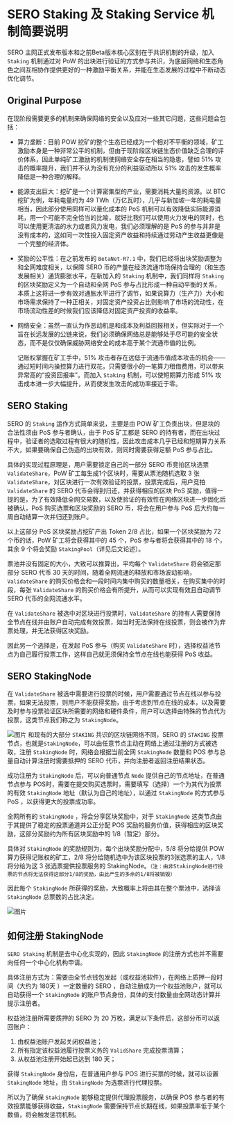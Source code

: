 # SERO Staking 及 Staking Service 机制简要说明

SERO 主网正式发布版本和之前Beta版本核心区别在于共识机制的升级，加入 `Staking` 机制通过对 PoW 的出块进行验证的方式参与共识，为底层网络和生态角色之间互相协作提供更好的一种激励平衡关系，并能在生态发展的过程中不断动态优化调节。



## Original Purpose

在现阶段需要更多的机制来确保网络的安全以及应对一些其它问题，这些问题会包括：

* 算力垄断：目前 POW 挖矿的整个生态已经成为一个相对不平衡的领域，矿工激励本身是一种非常公平的机制，但由于现阶段区块链生态价值缺乏合理的评价体系，因此单纯矿工激励的机制使网络安全存在相当的隐患，譬如 51% 攻击的概率提升，我们并不认为没有充分的利益驱动所以 51% 攻击的发生概率降低是一种合理的解释。

* 能源支出巨大：挖矿是一个计算密集型的产业，需要消耗大量的资源。以 BTC 挖矿为例，年耗电量约为 49 TWh（万亿瓦时），几乎与新加坡一年的耗电量相当，因此部分使用同样可以量化成本的 PoS 机制可以有效降低实际能源消耗，用一个可能不完全恰当的比喻，就好比我们可以使用火力发电的同时，也可以使用更清洁的水力或者风力发电，我们必须理解的是 PoS 的参与并非是没有成本的，这如同一次性投入固定资产收益和持续通过劳动产生收益更像是一个完整的经济体。

* 奖励的公平性：在之前发布的 `BetaNet-R7.1` 中，我们已经将出块奖励调整为和全网难度相关，以保障 SERO 币的产量在经济流通市场保持合理的（和生态发展相关）通货膨胀水平，在新加入的 `Staking` 机制中，我们同样将 `Staking` 的区块奖励定义为一个自动和全网 PoS 参与占比形成一种自动平衡的关系，本质上这将进一步有效对通胀水平进行了调节，如果说算力（生产力）大小和市场需求保持了一种正相关，对固定资产投资占比则影响了市场的流动性，在市场流动性差的时候我们应该降低对固定资产投资的收益率。

* 网络安全：虽然一直认为作恶动机是和成本及利益回报相关，但实际对于一个旨在长远发展的公链来说，我们必须确保网络总是能够处于尽可能的安全状态，而不是仅仅确保威胁网络安全的成本高于某个流通市值的比例。

  记账权掌握在矿工手中，51% 攻击者存在远低于流通市值成本攻击的机会——通过短时间内操控算力进行双花，只需要很小的一笔算力租借费用，可以带来异常高的“投资回报率”。而加入 `Staking` 机制，可以使短期算力形成 51% 攻击成本进一步大幅提升，从而使发生攻击的成功率接近于零。



## SERO Staking
SERO 的 `Staking` 运作方式简单来说，主要是由 POW 矿工负责出块，但是块的合法性须由 PoS 参与者确认，由于 PoS 矿工都是 SERO 的持有者，而在出块过程中，验证者的选取过程有很大的随机性，因此攻击成本几乎已经和短期算力关系不大，如果要确保自己伪造的出块有效，则同时需要获得足额 PoS 参与占比。

具体的实现过程原理是，用户需要锁定自己的一部分 SERO 币竞拍区块选票 `ValidateShare`，PoW 矿工每生成1个区块时，需要从票池随机选取 3 张 `ValidateShare`，对区块进行一次有效验证的投票，投票完成后，用户竞拍 `ValidateShare` 的 SERO 代币会得到归还，并获得相应的区块 PoS 奖励，值得一提的是，为了有效降低全网交易数，以及使验证的有效性在网络区块进一步固化后被确认，PoS 购买选票和区块奖励的 SERO 币，将会在用户参与 PoS 后大约每一周自动结算一次并归还到账户。

以上这部分 PoS 区块奖励占挖矿产出 Token 2/8 占比，如果一个区块奖励为 72 个币的话，PoW 矿工将会获得其中的 45 个，PoS 参与者将会获得其中的 18 个，其余 9 个将会奖励 `StakingPool`（详见后文论述）。

票池并没有固定的大小，大致可以推算出，平均每个 `ValidateShare` 将会锁定那部分 SERO 代币 30 天的时间，随着全网流通的释放和市场波动影响，`ValidateShare` 的购买价格会和一段时间内集中购买的数量相关，在购买集中的时段，每张 `ValidateShare` 的购买价格会有所提升，从而可以实现有效且自动调节 SERO 代币的全网流通水平。

在 `ValidateShare` 被选中对区块进行投票时，`ValidateShare` 的持有人需要保持全节点在线并由账户自动完成有效投票，如当时无法保持在线投票，则会被作为弃票处理，并无法获得区块奖励。

因此另一个选择是，在发起 PoS 参与（购买 `ValidateShare` 时），选择权益池节点为自己履行投票工作，这样自己就无须保持全节点在线也能获得 PoS 收益。



## SERO StakingNode
在 `ValidateShare` 被选中需要进行投票的时候，用户需要通过节点在线以参与投票，如果无法投票，则用户不能获得奖励，由于考虑到节点在线的成本，以及需要及时参与投票验证区块所需要的网络和硬件条件，用户可以选择由特殊的节点代为投票，这类节点我们称之为 `StakingNode`。

![图片](https://uploader.shimo.im/f/2JtfYzaqhBkAQwoK.png!thumbnail)
和现有的大部分 `STAKING` 共识的区块链网络不同，SERO 的 `STAKING` 投票节点，也就是`StakingNode`，可以由任意节点主动在网络上通过注册的方式被选取，注册 `StakingNode` 时，网络会根据当前全网 `StakingNode` 数量和 POS 参与总量自动计算注册时需要抵押的 SERO 代币，并向注册者返回注册结果状态。

成功注册为 `StakingNode` 后，可以向普通节点 `Node` 提供自己的节点地址，在普通节点参与 POS时，需要在提交购买选票时，需要填写（选择）一个为其代为投票的有效 `StakingNode` 地址（默认为自己的地址），以通过 `StakingNode` 的方式参与 PoS ，以获得更大的投票成功率。 

全网所有的 `StakingNode` ，将会分享区块奖励中，对于 `StakingNode` 这类节点由于其提供了稳定的投票通道并公正分配 POS 奖励的服务价值，获得相应的区块奖励，这部分奖励约为所有区块奖励中的 1/8（暂定）部分。

具体对 `StakingNode` 的奖励规则为，每个出块奖励分配中，5/8 将分给提供 POW 算力获得记账权的矿工，2/8 将分给随机选中为该区块投票的3张选票的主人，1/8 将分给为这 3 张选票提供投票服务的 StakingNode。`（注：由非StakingNode进行投票的节点将无法获得这部分1/8的奖励，由此产生的多余的1/8将被销毁）`

因此每个 `StakingNode` 所获得的奖励，大致概率上将由其在整个票池中，选择该 `StakingNode` 总票数的占比决定。

![图片](https://uploader.shimo.im/f/JvDct2C53EIPp6hu.png!thumbnail)

## 如何注册 StakingNode

`SERO Staking` 机制是去中心化实现的，因此 `StakingNode` 的注册方式也并不需要向任何一个中心化机构申请。

具体注册方式为：需要由全节点钱包发起（或权益池软件），在网络上质押一段时间（大约为 180天 ）一定数量的 SERO ，自动注册成为一个权益池账户，就可以自动获得一个 `StakingNode` 的账户节点身份，具体的支付数量由全网动态计算并提示注册者。

权益池注册所需要质押的 SERO 为 20 万枚，满足以下条件后，这部分币可以返回账户：
1. 由权益池账户发起关闭权益池；
2. 所有指定该权益池履行投票义务的 `ValidShare` 完成投票清算；
3. 从权益池注册开始起已达到 180 天；

获得 `StakingNode` 身份后，在普通用户参与 POS 进行买票的时候，就可以设置 `StakingNode` 地址，由 `StakingNode` 为选票进行代理投票。

所以为了确保 `StakingNode` 能够稳定提供代理投票服务，以确保 POS 参与者的有效投票能够获得收益，`StakingNode` 需要保持节点长期在线，如果投票率低于某个数值，将会触发惩罚机制。